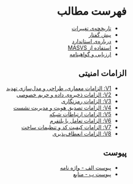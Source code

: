 <div dir="rtl" markdown="1">

# فهرست مطالب

- [تاریخچه‌ی تغییرات](CHANGELOG.md)
- [پیش گفتار](0x01-Foreword.md)
- [درباره‌ی استاندارد](0x02-Frontispiece.md)
- [استفاده از MASVS](0x03-Using_the_MASVS.md)
- [ارزیابی و گواهینامه](0x04-Assessment_and_Certification.md)

## الزامات امنیتی

- [V1: الزامات معماری، طراحی و مدل‌سازی تهدید](0x06-V1-Architecture_design_and_threat_modelling_requireme.md)
- [V2: الزامات ذخیره‌ی داده و حریم خصوصی](0x07-V2-Data_Storage_and_Privacy_requirements.md)
- [V3: الزامات رمزنگاری](0x08-V3-Cryptography_Verification_Requirements.md)
- [V4: الزامات تصدیق هویت و مدیریت نشست](0x09-V4-Authentication_and_Session_Management_Requirements.md)
- [V5: الزامات ارتباطات شبکه](0x10-V5-Network_communication_requirements.md)
- [V6: الزامات تعامل با پلتفرم](0x11-V6-Interaction_with_the_environment.md)
- [V7: الزامات کیفیت کد و تنظیمات ساخت](0x12-V7-Code_quality_and_build_setting_requirements.md)
- [V8: الزامات انعطاف‌پذیری](0x15-V8-Resiliency_Against_Reverse_Engineering_Requirements.md)

## پیوست

- [پیوست الف - واژه نامه](GLOSSARY.md)
- [پیوست ب - منابع](0x91-Appendix-B_References.md)

<div/>
